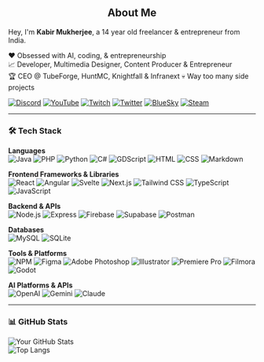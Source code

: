 <h2 align="center">About Me</h2>

Hey, I'm **Kabir Mukherjee**, a 14 year old freelancer & entrepreneur from India. 

❤ Obsessed with AI, coding, & entrepreneurship  
📈 Developer, Multimedia Designer, Content Producer & Entrepreneur  
🏆 CEO @ TubeForge, HuntMC, Knightfall & Infranext
💀 Way too many side projects  

[![Discord](https://img.shields.io/badge/Discord-5865F2?style=for-the-badge&logo=discord&logoColor=white)](https://discord.gg/Rnsuj4hsyf)
[![YouTube](https://img.shields.io/badge/YouTube-FF0000?style=for-the-badge&logo=youtube&logoColor=white)](https://www.youtube.com/@i_kabir/)
[![Twitch](https://img.shields.io/badge/Twitch-9146FF?style=for-the-badge&logo=twitch&logoColor=white)](https://www.twitch.tv/i_kabir_)
[![Twitter](https://img.shields.io/badge/Twitter-1DA1F2?style=for-the-badge&logo=x&logoColor=white)](https://x.com/i__kabir)
[![BlueSky](https://img.shields.io/badge/BlueSky-0077FF?style=for-the-badge&logo=bluesky&logoColor=white)](https://bsky.app/profile/ikabir.bsky.social)
[![Steam](https://img.shields.io/badge/Steam-000000?style=for-the-badge&logo=steam&logoColor=white)](https://steamcommunity.com/id/i_kabir/)

---

### 🛠️ Tech Stack

**Languages**  
![Java](https://img.shields.io/badge/Java-ED8B00?style=for-the-badge\&logo=java\&logoColor=white)
![PHP](https://img.shields.io/badge/PHP-777BB4?style=for-the-badge\&logo=php\&logoColor=white)
![Python](https://img.shields.io/badge/Python-3776AB?style=for-the-badge\&logo=python\&logoColor=white)
![C#](https://img.shields.io/badge/C%23-239120?style=for-the-badge\&logo=c-sharp\&logoColor=white)
![GDScript](https://img.shields.io/badge/GDScript-478CBF?style=for-the-badge\&logo=godot-engine\&logoColor=white)
![HTML](https://img.shields.io/badge/HTML5-E34F26?style=for-the-badge\&logo=html5\&logoColor=white)
![CSS](https://img.shields.io/badge/CSS3-1572B6?style=for-the-badge\&logo=css3\&logoColor=white)
![Markdown](https://img.shields.io/badge/Markdown-000000?style=for-the-badge\&logo=markdown\&logoColor=white)

**Frontend Frameworks & Libraries**  
![React](https://img.shields.io/badge/React-20232A?style=for-the-badge\&logo=react\&logoColor=61DAFB)
![Angular](https://img.shields.io/badge/Angular-DD0031?style=for-the-badge\&logo=angular\&logoColor=white)
![Svelte](https://img.shields.io/badge/Svelte-FF3E00?style=for-the-badge\&logo=svelte\&logoColor=white)
![Next.js](https://img.shields.io/badge/Next.js-000000?style=for-the-badge\&logo=nextdotjs\&logoColor=white)
![Tailwind CSS](https://img.shields.io/badge/Tailwind_CSS-38B2AC?style=for-the-badge\&logo=tailwind-css\&logoColor=white)
![TypeScript](https://img.shields.io/badge/TypeScript-3178C6?style=for-the-badge\&logo=typescript\&logoColor=white)
![JavaScript](https://img.shields.io/badge/JavaScript-F7DF1E?style=for-the-badge\&logo=javascript\&logoColor=black)

**Backend & APIs**  
![Node.js](https://img.shields.io/badge/Node.js-339933?style=for-the-badge\&logo=nodedotjs\&logoColor=white)
![Express](https://img.shields.io/badge/Express.js-000000?style=for-the-badge\&logo=express\&logoColor=white)
![Firebase](https://img.shields.io/badge/Firebase-FFCA28?style=for-the-badge\&logo=firebase\&logoColor=black)
![Supabase](https://img.shields.io/badge/Supabase-3ECF8E?style=for-the-badge\&logo=supabase\&logoColor=white)
![Postman](https://img.shields.io/badge/Postman-FF6C37?style=for-the-badge\&logo=postman\&logoColor=white)

**Databases**  
![MySQL](https://img.shields.io/badge/MySQL-005C84?style=for-the-badge\&logo=mysql\&logoColor=white)
![SQLite](https://img.shields.io/badge/SQLite-003B57?style=for-the-badge\&logo=sqlite\&logoColor=white)

**Tools & Platforms**  
![NPM](https://img.shields.io/badge/NPM-CB3837?style=for-the-badge\&logo=npm\&logoColor=white)
![Figma](https://img.shields.io/badge/Figma-F24E1E?style=for-the-badge\&logo=figma\&logoColor=white)
![Adobe Photoshop](https://img.shields.io/badge/Photoshop-31A8FF?style=for-the-badge\&logo=adobephotoshop\&logoColor=white)
![Illustrator](https://img.shields.io/badge/Illustrator-FF9A00?style=for-the-badge\&logo=adobeillustrator\&logoColor=white)
![Premiere Pro](https://img.shields.io/badge/Premiere_Pro-9999FF?style=for-the-badge\&logo=adobepremierepro\&logoColor=white)
![Filmora](https://img.shields.io/badge/Filmora-0C9AFE?style=for-the-badge\&logo=filmora\&logoColor=white)
![Godot](https://img.shields.io/badge/Godot-478CBF?style=for-the-badge\&logo=godot-engine\&logoColor=white)

**AI Platforms & APIs**  
![OpenAI](https://img.shields.io/badge/OpenAI-412991?style=for-the-badge\&logo=openai\&logoColor=white)
![Gemini](https://img.shields.io/badge/Gemini-4285F4?style=for-the-badge\&logo=google\&logoColor=white)
![Claude](https://img.shields.io/badge/Claude-101828?style=for-the-badge\&logoColor=white)

---

### 📊 GitHub Stats

![Your GitHub Stats](https://github-readme-stats.vercel.app/api?username=kabirdev&show_icons=true&theme=github_dark)  
![Top Langs](https://github-readme-stats.vercel.app/api/top-langs/?username=kabirdev&layout=compact&theme=github_dark)
